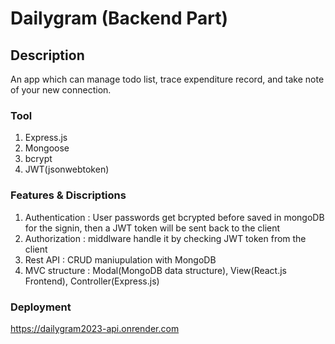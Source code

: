 # Dailygram (Backend Part)

## Description
An app which can manage todo list, trace expenditure record, and take note of your new connection.

### Tool 
1. Express.js
2. Mongoose
3. bcrypt
4. JWT(jsonwebtoken)

### Features & Discriptions
1. Authentication : User passwords get bcrypted before saved in mongoDB for the signin, then a JWT token will be sent back to the client
2. Authorization : middlware handle it by checking JWT token from the client
2. Rest API : CRUD maniupulation with MongoDB 
3. MVC structure : Modal(MongoDB data structure), View(React.js Frontend), Controller(Express.js)


### Deployment
https://dailygram2023-api.onrender.com
